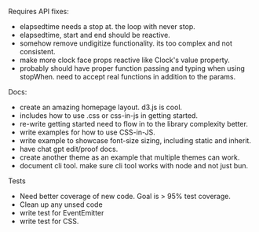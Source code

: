 Requires API fixes:

- elapsedtime needs a stop at. the loop with never stop.
- elapsedtime, start and end should be reactive.
- somehow remove undigitize functionality. its too complex and not consistent.
- make more clock face props reactive like Clock's value property.
- probably should have proper function passing and typing when using stopWhen. need to accept real functions in addition to the params.

Docs:
- create an amazing homepage layout. d3.js is cool.
- includes how to use .css or css-in-js in getting started.
- re-write getting started need to flow in to the library complexity better.
- write examples for how to use CSS-in-JS.
- write example to showcase font-size sizing, including static and inherit.
- have chat gpt edit/proof docs.
- create another theme as an example that multiple themes can work.
- document cli tool. make sure cli tool works with node and not just bun.

Tests
- Need better coverage of new code. Goal is > 95% test coverage.
- Clean up any unsed code
- write test for EventEmitter
- write test for CSS.